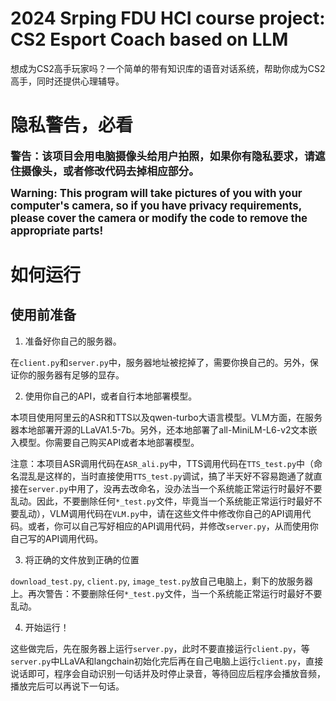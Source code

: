 # 2024 Srping FDU HCI course project: CS2 Esport Coach based on LLM

想成为CS2高手玩家吗？一个简单的带有知识库的语音对话系统，帮助你成为CS2高手，同时还提供心理辅导。

# 隐私警告，必看

<big> **警告：该项目会用电脑摄像头给用户拍照，如果你有隐私要求，请遮住摄像头，或者修改代码去掉相应部分。** </big>
  
<big> **Warning: This program will take pictures of you with your computer's camera, so if you have privacy requirements, please cover the camera or modify the code to remove the appropriate parts!** </big>

# 如何运行
## 使用前准备
1. 准备好你自己的服务器。

在```client.py```和```server.py```中，服务器地址被挖掉了，需要你换自己的。另外，保证你的服务器有足够的显存。

2. 使用你自己的API，或者自行本地部署模型。
   
本项目使用阿里云的ASR和TTS以及qwen-turbo大语言模型。VLM方面，在服务器本地部署开源的LLaVA1.5-7b。另外，还本地部署了all-MiniLM-L6-v2文本嵌入模型。你需要自己购买API或者本地部署模型。

注意：本项目ASR调用代码在```ASR_ali.py```中，TTS调用代码在```TTS_test.py```中（命名混乱是这样的，当时直接使用```TTS_test.py```调试，搞了半天好不容易跑通了就直接在```server.py```中用了，没再去改命名，没办法当一个系统能正常运行时最好不要乱动。因此，不要删除任何```*_test.py```文件，毕竟当一个系统能正常运行时最好不要乱动），VLM调用代码在```VLM.py```中，请在这些文件中修改你自己的API调用代码。或者，你可以自己写好相应的API调用代码，并修改```server.py```，从而使用你自己写的API调用代码。

3. 将正确的文件放到正确的位置

```download_test.py```, ```client.py```, ```image_test.py```放自己电脑上，剩下的放服务器上。再次警告：不要删除任何```*_test.py```文件，当一个系统能正常运行时最好不要乱动。

4. 开始运行！

这些做完后，先在服务器上运行```server.py```，此时不要直接运行```client.py```，等```server.py```中LLaVA和langchain初始化完后再在自己电脑上运行```client.py```，直接说话即可，程序会自动识别一句话并及时停止录音，等待回应后程序会播放音频，播放完后可以再说下一句话。

